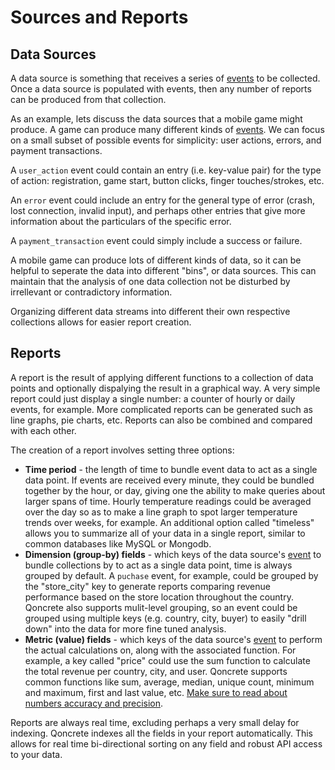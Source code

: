 # Sources and Reports

## Data Sources

A data source is something that receives a series of [events](events-data-retention.md) to be collected.  Once a data source is populated with events, then any number of reports can be produced from that collection.

As an example, lets discuss the data sources that a mobile game might produce.  A game can produce many different kinds of [events](events-data-retention.md). We can focus on a small subset of possible events for simplicity: user actions, errors, and payment transactions.

A `user_action` event could contain an entry (i.e. key-value pair) for the type of action: registration, game start, button clicks, finger touches/strokes, etc.

An `error` event could include an entry for the general type of error (crash, lost connection, invalid input), and perhaps other entries that give more information about the particulars of the specific error.

A `payment_transaction` event could simply include a success or failure.

A mobile game can produce lots of different kinds of data, so it can be helpful to seperate the data into different "bins", or data sources. This can maintain that the analysis of one data collection not be disturbed by irrellevant or contradictory information.

Organizing different data streams into different their own respective collections allows for easier report creation.

## Reports

A report is the result of applying different functions to a collection of data points and optionally dispalying the result in a graphical way.  A very simple report could just display a single number: a counter of hourly or daily events, for example.  More complicated reports can be generated such as line graphs, pie charts, etc.  Reports can also be combined and compared with each other.

The creation of a report involves setting three options:

 * __Time period__ - the length of time to bundle event data to act as a single data point.  If events are received every minute, they could be bundled together by the hour, or day, giving one the ability to make queries about larger spans of time.  Hourly temperature readings could be averaged over the day so as to make a line graph to spot larger temperature trends over weeks, for example. An additional option called "timeless" allows you to summarize all of your data in a single report, similar to common databases like MySQL or Mongodb. 
 * __Dimension (group-by) fields__ - which keys of the data source's [event](events-data-retention.md) to bundle collections by to act as a single data point, time is always grouped by default.  A `puchase` event, for example, could be grouped by the "store_city" key to generate reports comparing revenue performance based on the store location throughout the country. Qoncrete also supports mulit-level grouping, so an event could be grouped using multiple keys (e.g. country, city, buyer) to easily "drill down" into the data for more fine tuned analysis.
 * __Metric (value) fields__ - which keys of the data source's [event](events-data-retention.md) to perform the actual calculations on, along with the associated function. For example, a key called "price" could use the sum function to calculate the total revenue per country, city, and user. Qoncrete supports common functions like sum, average, median, unique count, minimum and maximum, first and last value, etc. [Make sure to read about numbers accuracy and precision](accuracy-precision.md).


Reports are always real time, excluding perhaps a very small delay for indexing. Qoncrete indexes all the fields in your report automatically. This allows for real time bi-directional sorting on any field and robust API access to your data. 